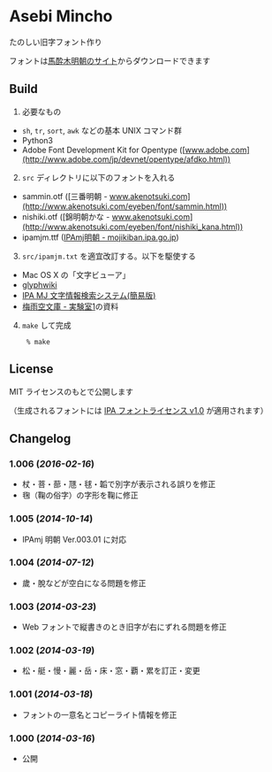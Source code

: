 # Asebi Mincho

たのしい旧字フォント作り

フォントは[馬酔木明朝のサイト](https://metasta.github.io/asebi/)からダウンロードできます

## Build

1. 必要なもの
  - `sh`, `tr`, `sort`, `awk` などの基本 UNIX コマンド群
  - Python3
  - Adobe Font Development Kit for Opentype ([www.adobe.com](http://www.adobe.com/jp/devnet/opentype/afdko.html))
2. `src` ディレクトリに以下のフォントを入れる
  - sammin.otf ([三番明朝 - www.akenotsuki.com](http://www.akenotsuki.com/eyeben/font/sammin.html))
  - nishiki.otf ([錦明朝かな - www.akenotsuki.com](http://www.akenotsuki.com/eyeben/font/nishiki_kana.html))
  - ipamjm.ttf ([IPAmj明朝 - mojikiban.ipa.go.jp](http://mojikiban.ipa.go.jp/1300.html))
3. `src/ipamjm.txt` を適宜改訂する。以下を駆使する
  - Mac OS X の「文字ビューア」
  - [glyphwiki](http://glyphwiki.org/)
  - [IPA MJ 文字情報検索システム(簡易版)](http://mojikiban.ipa.go.jp/search/)
  - [梅雨空文庫 - 実験室1](http://home.q02.itscom.net/tosyokan/JIKKEN1.txt)の資料
4. `make` して完成

        % make

## License

MIT ライセンスのもとで公開します

（生成されるフォントには [IPA フォントライセンス v1.0](http://ipafont.ipa.go.jp/ipa_font_license_v1.html) が適用されます）

## Changelog

### 1.006 (*2016-02-16*)
- 杖・菩・蔀・豗・毬・韜で別字が表示される誤りを修正
- 毱（鞠の俗字）の字形を鞠に修正

### 1.005 (*2014-10-14*)
- IPAmj 明朝 Ver.003.01 に対応

### 1.004 (*2014-07-12*)
- 歲・脫などが空白になる問題を修正

### 1.003 (*2014-03-23*)
- Web フォントで縦書きのとき旧字が右にずれる問題を修正

### 1.002 (*2014-03-19*)
- 松・艇・慢・麗・岳・床・窓・覇・累を訂正・変更

### 1.001 (*2014-03-18*)
- フォントの一意名とコピーライト情報を修正

### 1.000 (*2014-03-16*)
- 公開
